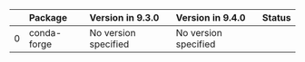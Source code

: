 <!-- markdown-link-check-disable -->

|    | Package     | Version in 9.3.0     | Version in 9.4.0     | Status   |
|---:|:------------|:---------------------|:---------------------|:---------|
|  0 | conda-forge | No version specified | No version specified |          |